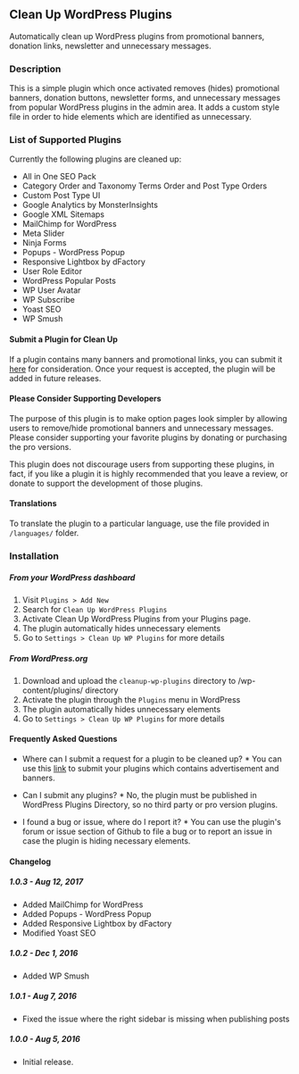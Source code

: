 ## Clean Up WordPress Plugins

Automatically clean up WordPress plugins from promotional banners, donation links, newsletter and unnecessary messages.

### Description
This is a simple plugin which once activated removes (hides) promotional banners, donation buttons, newsletter forms, and unnecessary messages from popular WordPress plugins in the admin area. It adds a custom style file in order to hide elements which are identified as unnecessary.

### List of Supported Plugins
Currently the following plugins are cleaned up:

* All in One SEO Pack
* Category Order and Taxonomy Terms Order and Post Type Orders
* Custom Post Type UI
* Google Analytics by MonsterInsights
* Google XML Sitemaps
* MailChimp for WordPress
* Meta Slider
* Ninja Forms
* Popups - WordPress Popup
* Responsive Lightbox by dFactory
* User Role Editor
* WordPress Popular Posts
* WP User Avatar
* WP Subscribe
* Yoast SEO
* WP Smush

#### Submit a Plugin for Clean Up
If a plugin contains many banners and promotional links, you can submit it [here](https://github.com/dolatabadi/cleanup-wp-plugins/issues) for consideration. Once your request is accepted, the plugin will be added in future releases.

#### Please Consider Supporting Developers
The purpose of this plugin is to make option pages look simpler by allowing users to remove/hide promotional banners and unnecessary messages. Please consider supporting your favorite plugins by donating or purchasing the pro versions.

This plugin does not discourage users from supporting these plugins, in fact, if you like a plugin it is highly recommended that you leave a review, or donate to support the development of those plugins.

#### Translations
To translate the plugin to a particular language, use the file provided in `/languages/` folder.

### Installation

##### From your WordPress dashboard
1. Visit `Plugins > Add New`
2. Search for `Clean Up WordPress Plugins`
3. Activate Clean Up WordPress Plugins from your Plugins page.
4. The plugin automatically hides unnecessary elements
5. Go to `Settings > Clean Up WP Plugins` for more details

##### From WordPress.org
1. Download and upload the `cleanup-wp-plugins` directory to /wp-content/plugins/ directory
2. Activate the plugin through the `Plugins` menu in WordPress
3. The plugin automatically hides unnecessary elements
4. Go to `Settings > Clean Up WP Plugins` for more details

#### Frequently Asked Questions

* Where can I submit a request for a plugin to be cleaned up? *
You can use this [link](https://github.com/dolatabadi/cleanup-wp-plugins/issues) to submit your plugins which contains advertisement and banners.

* Can I submit any plugins? *
No, the plugin must be published in WordPress Plugins Directory, so no third party or pro version plugins.

* I found a bug or issue, where do I report it? *
You can use the plugin's forum or issue section of Github to file a bug or to report an issue in case the plugin is hiding necessary elements.

#### Changelog
##### 1.0.3 - Aug 12, 2017
* Added MailChimp for WordPress
* Added Popups - WordPress Popup
* Added Responsive Lightbox by dFactory
* Modified Yoast SEO

##### 1.0.2 - Dec 1, 2016
* Added WP Smush

##### 1.0.1 - Aug 7, 2016
* Fixed the issue where the right sidebar is missing when publishing posts

##### 1.0.0 - Aug 5, 2016
* Initial release.
